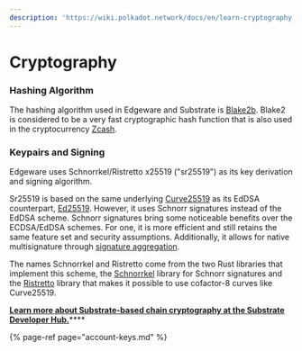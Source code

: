 ```yaml
---
description: 'https://wiki.polkadot.network/docs/en/learn-cryptography'
---
```


# Cryptography

### Hashing Algorithm

The hashing algorithm used in Edgeware and Substrate is [Blake2b](https://en.wikipedia.org/wiki/BLAKE_%28hash_function%29#BLAKE2). Blake2 is considered to be a very fast cryptographic hash function that is also used in the cryptocurrency [Zcash](https://z.cash/).

### Keypairs and Signing

Edgeware uses Schnorrkel/Ristretto x25519 \("sr25519"\) as its key derivation and signing algorithm.

Sr25519 is based on the same underlying [Curve25519](https://en.wikipedia.org/wiki/Curve25519) as its EdDSA counterpart, [Ed25519](https://en.wikipedia.org/wiki/EdDSA#Ed25519). However, it uses Schnorr signatures instead of the EdDSA scheme. Schnorr signatures bring some noticeable benefits over the ECDSA/EdDSA schemes. For one, it is more efficient and still retains the same feature set and security assumptions. Additionally, it allows for native multisignature through [signature aggregation](https://bitcoincore.org/en/2017/03/23/schnorr-signature-aggregation/).

The names Schnorrkel and Ristretto come from the two Rust libraries that implement this scheme, the [Schnorrkel](https://github.com/w3f/schnorrkel) library for Schnorr signatures and the [Ristretto](https://ristretto.group/ristretto.html) library that makes it possible to use cofactor-8 curves like Curve25519.



[**Learn more about Substrate-based chain cryptography at the Substrate Developer Hub.**](https://substrate.dev/docs/en/conceptual/cryptography/)\*\*\*\*



{% page-ref page="account-keys.md" %}



